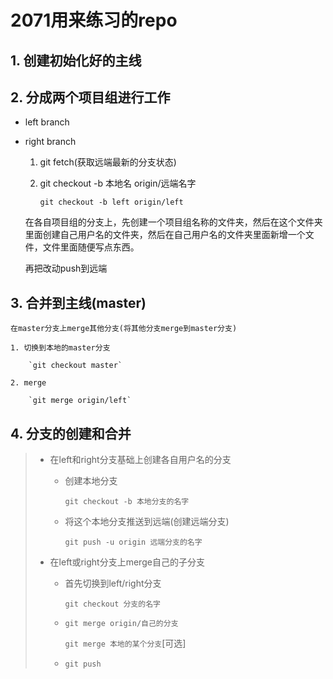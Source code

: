 # 2071用来练习的repo
## 1. 创建初始化好的主线
## 2. 分成两个项目组进行工作

 - left branch
 - right branch

    1. git fetch(获取远端最新的分支状态)
    2. git checkout -b 本地名 origin/远端名字

        `git checkout -b left origin/left`

    在各自项目组的分支上，先创建一个项目组名称的文件夹，然后在这个文件夹里面创建自己用户名的文件夹，然后在自己用户名的文件夹里面新增一个文件，文件里面随便写点东西。

    再把改动push到远端

## 3. 合并到主线(master)

    在master分支上merge其他分支(将其他分支merge到master分支)

    1. 切换到本地的master分支

        `git checkout master`
    
    2. merge

        `git merge origin/left`

## 4. 分支的创建和合并

> - 在left和right分支基础上创建各自用户名的分支
>   - 创建本地分支
>
>       `git checkout -b 本地分支的名字`
>
>   - 将这个本地分支推送到远端(创建远端分支)
>       
>       `git push -u origin 远端分支的名字`
>
> - 在left或right分支上merge自己的子分支
>
>   - 首先切换到left/right分支
>       
>       `git checkout 分支的名字`
>
>   - `git merge origin/自己的分支` 
>       
>       `git merge 本地的某个分支`[可选]
> 
>   - `git push`
